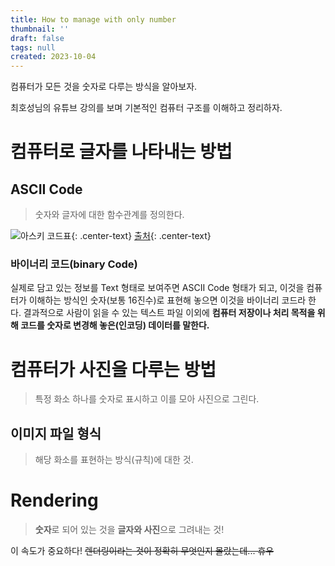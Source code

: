 ```yaml
---
title: How to manage with only number
thumbnail: ''
draft: false
tags: null
created: 2023-10-04
---
```


컴퓨터가 모든 것을 숫자로 다루는 방식을 알아보자.

최호성님의 유튜브 강의를 보며 기본적인 컴퓨터 구조를 이해하고 정리하자.

# 컴퓨터로 글자를 나타내는 방법

## ASCII Code

 > 
 > 숫자와 글자에 대한 함수관계를 정의한다.

![아스키 코드표](https://img1.daumcdn.net/thumb/R1280x0/?scode=mtistory2&fname=http%3A%2F%2Fcfile5.uf.tistory.com%2Fimage%2F216CE84C52694FF02054D4){: .center-text}
[출처](https://shaeod.tistory.com/){: .center-text}

### 바이너리 코드(binary Code)

실제로 담고 있는 정보를 Text 형태로 보여주면 ASCII Code 형태가 되고, 이것을 컴퓨터가 이해하는 방식인 숫자(보통 16진수)로 표현해 놓으면 이것을 바이너리 코드라 한다.
결과적으로 사람이 읽을 수 있는 텍스트 파일 이외에 **컴퓨터 저장이나 처리 목적을 위해 코드를 숫자로 변경해 놓은(인코딩) 데이터를 말한다.**

# 컴퓨터가 사진을 다루는 방법

 > 
 > 특정 화소 하나를 숫자로 표시하고 이를 모아 사진으로 그린다.

## 이미지 파일 형식

 > 
 > 해당 화소를 표현하는 방식(규칙)에 대한 것.

# Rendering

 > 
 > **숫자**로 되어 있는 것을 **글자와 사진**으로 그려내는 것!

이 속도가 중요하다! ~~렌더링이라는 것이 정확히 무엇인지 몰랐는데... 휴우~~
